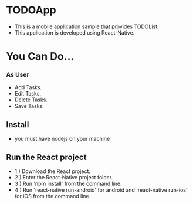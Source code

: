 # TODOApp
* This is a mobile application sample that provides TODOList.
* This application is developed using React-Native.

# You Can Do... 
### As User
* Add Tasks.
* Edit Tasks.
* Delete Tasks.
* Save Tasks.

## Install
* you must have nodejs on your machine

## Run the React project
* 1 ) Download the React project.
* 2 ) Enter the React-Native project folder.
* 3 ) Run 'npm install' from the command line.
* 4 ) Run 'react-native run-android' for android and 'react-native run-ios' for iOS from the command line.
